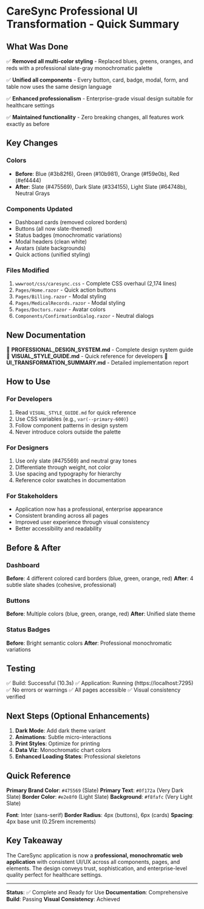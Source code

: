 # CareSync Professional UI Transformation - Quick Summary

## What Was Done

✅ **Removed all multi-color styling** - Replaced blues, greens, oranges, and reds with a professional slate-gray monochromatic palette

✅ **Unified all components** - Every button, card, badge, modal, form, and table now uses the same design language

✅ **Enhanced professionalism** - Enterprise-grade visual design suitable for healthcare settings

✅ **Maintained functionality** - Zero breaking changes, all features work exactly as before

## Key Changes

### Colors
- **Before**: Blue (#3b82f6), Green (#10b981), Orange (#f59e0b), Red (#ef4444)
- **After**: Slate (#475569), Dark Slate (#334155), Light Slate (#64748b), Neutral Grays

### Components Updated
- Dashboard cards (removed colored borders)
- Buttons (all now slate-themed)
- Status badges (monochromatic variations)
- Modal headers (clean white)
- Avatars (slate backgrounds)
- Quick actions (unified styling)

### Files Modified
1. `wwwroot/css/caresync.css` - Complete CSS overhaul (2,174 lines)
2. `Pages/Home.razor` - Quick action buttons
3. `Pages/Billing.razor` - Modal styling
4. `Pages/MedicalRecords.razor` - Modal styling
5. `Pages/Doctors.razor` - Avatar colors
6. `Components/ConfirmationDialog.razor` - Neutral dialogs

## New Documentation

📄 **PROFESSIONAL_DESIGN_SYSTEM.md** - Complete design system guide
📄 **VISUAL_STYLE_GUIDE.md** - Quick reference for developers
📄 **UI_TRANSFORMATION_SUMMARY.md** - Detailed implementation report

## How to Use

### For Developers
1. Read `VISUAL_STYLE_GUIDE.md` for quick reference
2. Use CSS variables (e.g., `var(--primary-600)`)
3. Follow component patterns in design system
4. Never introduce colors outside the palette

### For Designers
1. Use only slate (#475569) and neutral gray tones
2. Differentiate through weight, not color
3. Use spacing and typography for hierarchy
4. Reference color swatches in documentation

### For Stakeholders
- Application now has a professional, enterprise appearance
- Consistent branding across all pages
- Improved user experience through visual consistency
- Better accessibility and readability

## Before & After

### Dashboard
**Before**: 4 different colored card borders (blue, green, orange, red)
**After**: 4 subtle slate shades (cohesive, professional)

### Buttons
**Before**: Multiple colors (blue, green, orange, red)
**After**: Unified slate theme

### Status Badges
**Before**: Bright semantic colors
**After**: Professional monochromatic variations

## Testing

✅ Build: Successful (10.3s)
✅ Application: Running (https://localhost:7295)
✅ No errors or warnings
✅ All pages accessible
✅ Visual consistency verified

## Next Steps (Optional Enhancements)

1. **Dark Mode**: Add dark theme variant
2. **Animations**: Subtle micro-interactions
3. **Print Styles**: Optimize for printing
4. **Data Viz**: Monochromatic chart colors
5. **Enhanced Loading States**: Professional skeletons

## Quick Reference

**Primary Brand Color**: `#475569` (Slate)
**Primary Text**: `#0f172a` (Very Dark Slate)
**Border Color**: `#e2e8f0` (Light Slate)
**Background**: `#f8fafc` (Very Light Slate)

**Font**: Inter (sans-serif)
**Border Radius**: 4px (buttons), 6px (cards)
**Spacing**: 4px base unit (0.25rem increments)

## Key Takeaway

The CareSync application is now a **professional, monochromatic web application** with consistent UI/UX across all components, pages, and elements. The design conveys trust, sophistication, and enterprise-level quality perfect for healthcare settings.

---

**Status**: ✅ Complete and Ready for Use
**Documentation**: Comprehensive
**Build**: Passing
**Visual Consistency**: Achieved
